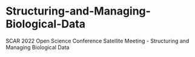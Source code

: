 # Structuring-and-Managing-Biological-Data
SCAR 2022 Open Science Conference Satellite Meeting - Structuring and Managing Biological Data
